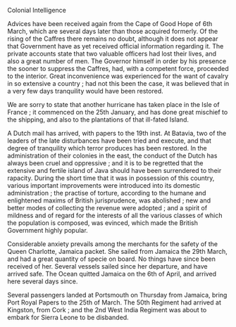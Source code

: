   Colonial Intelligence  Advices have been received again from the Cape of Good Hope of 6th March, which are several days later than those acquired formerly. Of the rising of the Caffres there remains no doubt, although it does not appear that Government have as yet received official information regarding it. The private accounts state that two valuable officers had lost their lives, and also a great number of men. The Governor himself in order by his presence the sooner to suppress the Caffres, had, with a competent force, proceeded to the interior. Great inconvenience was experienced for the want of cavalry in so extensive a country ; had not this been the case, it was believed that in a very few days tranquility would have been restored.  We are sorry to state that another hurricane has taken place in the Isle of France ; it commenced on the 25th January, and has done great mischief to the shipping, and also to the plantations of that ill-fated Island.  A Dutch mail has arrived, with papers to the 19th inst. At Batavia, two of the leaders of the late disturbances have been tried and execute, and that degree of tranquility which terror produces has been restored. In the administration of their colonies in the east, the conduct of the Dutch has always been cruel and oppressive ; and it is to be regretted that the extensive and fertile island of Java should have been surrendered to their rapacity. During the short time that it was in possession of this country, various important improvements were introduced into its domestic administration ; the practise of torture, according to the humane and enlightened maxims of British jurisprudence, was abolished ; new and better modes of collecting the revenue were adopted ; and a spirit of mildness and of regard for the interests of all the various classes of which the population is composed, was evinced, which made the British Government highly popular.  Considerable anxiety prevails among the merchants for the safety of the Queen Charlotte, Jamaica packet. She sailed from Jamaica the 29th March, and had a great quantity of specie on board. No things have since been received of her. Several vessels sailed since her departure, and have arrived safe. The Ocean quitted Jamaica on the 6th of April, and arrived here several days since.  Several passengers landed at Portsmouth on Thursday from Jamaica, bring Port Royal Papers to the 25th of March. The 50th Regiment had arrived at Kingston, from Cork ; and the 2nd West India Regiment was about to embark for Sierra Leone to be disbanded.
